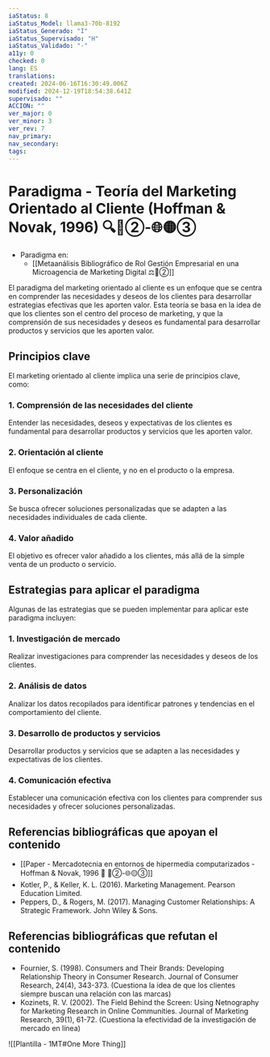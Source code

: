 ```yaml
---
iaStatus: 8
iaStatus_Model: llama3-70b-8192
iaStatus_Generado: "I"
iaStatus_Supervisado: "H"
iaStatus_Validado: "-"
a11y: 0
checked: 0
lang: ES
translations: 
created: 2024-06-16T16:30:49.006Z
modified: 2024-12-19T18:54:38.641Z
supervisado: ""
ACCION: ""
ver_major: 0
ver_minor: 3
ver_rev: 7
nav_primary: 
nav_secondary: 
tags:
---
```

# Paradigma - Teoría del Marketing Orientado al Cliente (Hoffman & Novak, 1996) 🔍️🔴②-🌐🟡③

* Paradigma en:
	* [[Metaanálisis Bibliográfico de Rol Gestión Empresarial en una Microagencia de Marketing Digital ⚖️🔴②]]

El paradigma del marketing orientado al cliente es un enfoque que se centra en comprender las necesidades y deseos de los clientes para desarrollar estrategias efectivas que les aporten valor. Esta teoría se basa en la idea de que los clientes son el centro del proceso de marketing, y que la comprensión de sus necesidades y deseos es fundamental para desarrollar productos y servicios que les aporten valor.

## Principios clave

El marketing orientado al cliente implica una serie de principios clave, como:

### 1. Comprensión de las necesidades del cliente

Entender las necesidades, deseos y expectativas de los clientes es fundamental para desarrollar productos y servicios que les aporten valor.

### 2. Orientación al cliente

El enfoque se centra en el cliente, y no en el producto o la empresa.

### 3. Personalización

Se busca ofrecer soluciones personalizadas que se adapten a las necesidades individuales de cada cliente.

### 4. Valor añadido

El objetivo es ofrecer valor añadido a los clientes, más allá de la simple venta de un producto o servicio.

## Estrategias para aplicar el paradigma

Algunas de las estrategias que se pueden implementar para aplicar este paradigma incluyen:

### 1. Investigación de mercado

Realizar investigaciones para comprender las necesidades y deseos de los clientes.

### 2. Análisis de datos

Analizar los datos recopilados para identificar patrones y tendencias en el comportamiento del cliente.

### 3. Desarrollo de productos y servicios

Desarrollar productos y servicios que se adapten a las necesidades y expectativas de los clientes.

### 4. Comunicación efectiva

Establecer una comunicación efectiva con los clientes para comprender sus necesidades y ofrecer soluciones personalizadas.

## Referencias bibliográficas que apoyan el contenido

* [[Paper - Mercadotecnia en entornos de hipermedia computarizados - Hoffman & Novak, 1996 🔬 🔴②-🌐🟡③]]
* Kotler, P., & Keller, K. L. (2016). Marketing Management. Pearson Education Limited.
* Peppers, D., & Rogers, M. (2017). Managing Customer Relationships: A Strategic Framework. John Wiley & Sons.

## Referencias bibliográficas que refutan el contenido

* Fournier, S. (1998). Consumers and Their Brands: Developing Relationship Theory in Consumer Research. Journal of Consumer Research, 24(4), 343-373. (Cuestiona la idea de que los clientes siempre buscan una relación con las marcas)
* Kozinets, R. V. (2002). The Field Behind the Screen: Using Netnography for Marketing Research in Online Communities. Journal of Marketing Research, 39(1), 61-72. (Cuestiona la efectividad de la investigación de mercado en línea)


![[Plantilla - 1MT#One More Thing]]
